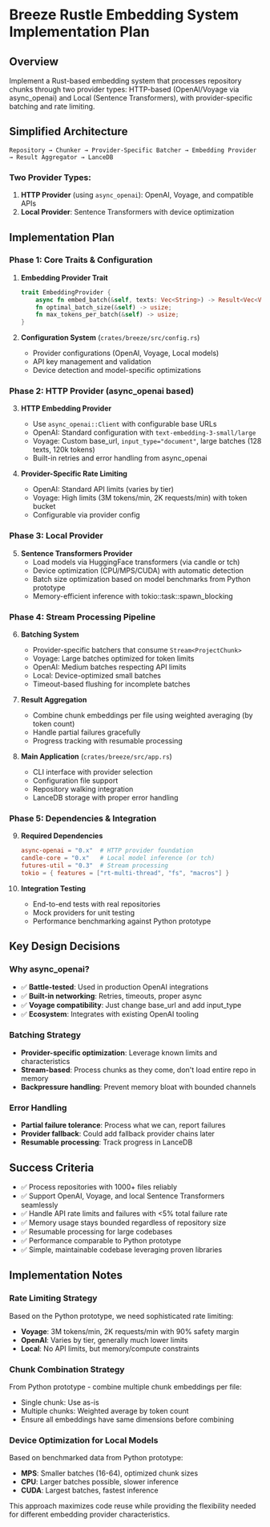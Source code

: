 # Breeze Rustle Embedding System Implementation Plan

## Overview
Implement a Rust-based embedding system that processes repository chunks through two provider types: HTTP-based (OpenAI/Voyage via async_openai) and Local (Sentence Transformers), with provider-specific batching and rate limiting.

## Simplified Architecture

```
Repository → Chunker → Provider-Specific Batcher → Embedding Provider → Result Aggregator → LanceDB
```

### Two Provider Types:
1. **HTTP Provider** (using `async_openai`): OpenAI, Voyage, and compatible APIs
2. **Local Provider**: Sentence Transformers with device optimization

## Implementation Plan

### Phase 1: Core Traits & Configuration
1. **Embedding Provider Trait**
   ```rust
   trait EmbeddingProvider {
       async fn embed_batch(&self, texts: Vec<String>) -> Result<Vec<Vec<f32>>, EmbeddingError>;
       fn optimal_batch_size(&self) -> usize;
       fn max_tokens_per_batch(&self) -> usize;
   }
   ```

2. **Configuration System** (`crates/breeze/src/config.rs`)
   - Provider configurations (OpenAI, Voyage, Local models)
   - API key management and validation
   - Device detection and model-specific optimizations

### Phase 2: HTTP Provider (async_openai based)
3. **HTTP Embedding Provider**
   - Use `async_openai::Client` with configurable base URLs
   - OpenAI: Standard configuration with `text-embedding-3-small/large`
   - Voyage: Custom base_url, `input_type="document"`, large batches (128 texts, 120k tokens)
   - Built-in retries and error handling from async_openai

4. **Provider-Specific Rate Limiting**
   - OpenAI: Standard API limits (varies by tier)
   - Voyage: High limits (3M tokens/min, 2K requests/min) with token bucket
   - Configurable via provider config

### Phase 3: Local Provider
5. **Sentence Transformers Provider**
   - Load models via HuggingFace transformers (via candle or tch)
   - Device optimization (CPU/MPS/CUDA) with automatic detection
   - Batch size optimization based on model benchmarks from Python prototype
   - Memory-efficient inference with tokio::task::spawn_blocking

### Phase 4: Stream Processing Pipeline
6. **Batching System**
   - Provider-specific batchers that consume `Stream<ProjectChunk>`
   - Voyage: Large batches optimized for token limits
   - OpenAI: Medium batches respecting API limits
   - Local: Device-optimized small batches
   - Timeout-based flushing for incomplete batches

7. **Result Aggregation**
   - Combine chunk embeddings per file using weighted averaging (by token count)
   - Handle partial failures gracefully
   - Progress tracking with resumable processing

8. **Main Application** (`crates/breeze/src/app.rs`)
   - CLI interface with provider selection
   - Configuration file support
   - Repository walking integration
   - LanceDB storage with proper error handling

### Phase 5: Dependencies & Integration
9. **Required Dependencies**
   ```toml
   async-openai = "0.x"  # HTTP provider foundation
   candle-core = "0.x"   # Local model inference (or tch)
   futures-util = "0.3"  # Stream processing
   tokio = { features = ["rt-multi-thread", "fs", "macros"] }
   ```

10. **Integration Testing**
    - End-to-end tests with real repositories
    - Mock providers for unit testing
    - Performance benchmarking against Python prototype

## Key Design Decisions

### Why async_openai?
- ✅ **Battle-tested**: Used in production OpenAI integrations
- ✅ **Built-in networking**: Retries, timeouts, proper async
- ✅ **Voyage compatibility**: Just change base_url and add input_type
- ✅ **Ecosystem**: Integrates with existing OpenAI tooling

### Batching Strategy
- **Provider-specific optimization**: Leverage known limits and characteristics
- **Stream-based**: Process chunks as they come, don't load entire repo in memory
- **Backpressure handling**: Prevent memory bloat with bounded channels

### Error Handling
- **Partial failure tolerance**: Process what we can, report failures
- **Provider fallback**: Could add fallback provider chains later
- **Resumable processing**: Track progress in LanceDB

## Success Criteria
- ✅ Process repositories with 1000+ files reliably
- ✅ Support OpenAI, Voyage, and local Sentence Transformers seamlessly
- ✅ Handle API rate limits and failures with <5% total failure rate
- ✅ Memory usage stays bounded regardless of repository size
- ✅ Resumable processing for large codebases
- ✅ Performance comparable to Python prototype
- ✅ Simple, maintainable codebase leveraging proven libraries

## Implementation Notes

### Rate Limiting Strategy
Based on the Python prototype, we need sophisticated rate limiting:

- **Voyage**: 3M tokens/min, 2K requests/min with 90% safety margin
- **OpenAI**: Varies by tier, generally much lower limits
- **Local**: No API limits, but memory/compute constraints

### Chunk Combination Strategy
From Python prototype - combine multiple chunk embeddings per file:
- Single chunk: Use as-is
- Multiple chunks: Weighted average by token count
- Ensure all embeddings have same dimensions before combining

### Device Optimization for Local Models
Based on benchmarked data from Python prototype:
- **MPS**: Smaller batches (16-64), optimized chunk sizes
- **CPU**: Larger batches possible, slower inference
- **CUDA**: Largest batches, fastest inference

This approach maximizes code reuse while providing the flexibility needed for different embedding provider characteristics.